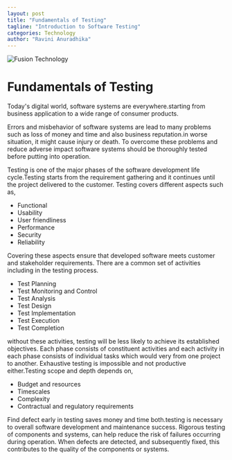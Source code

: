 ```yaml
---
layout: post
title: "Fundamentals of Testing"
tagline: "Introduction to Software Testing"
categories: Technology
author: "Ravini Anuradhika"
---
```


![Fusion Technology](https://github.com/aviorsys/aviorsys.github.io/raw/master/images/test-soft.png)

# Fundamentals of Testing

Today's digital world, software systems are everywhere.starting from business application to a
wide range of consumer products.

Errors and misbehavior of software systems are lead to many problems such as loss of money
and time and also business reputation.in worse situation, it might cause injury or death. To
overcome these problems and reduce adverse impact software systems should be thoroughly
tested before putting into operation.

Testing is one of the major phases of the software development life cycle.Testing starts from the
requirement gathering and it continues until the project delivered to the customer.
Testing covers different aspects such as,

- Functional
- Usability
- User friendliness
- Performance
- Security
- Reliability

Covering these aspects ensure that developed software meets customer and stakeholder
requirements.
There are a common set of activities including in the testing process.

- Test Planning
- Test Monitoring and Control
- Test Analysis
- Test Design
- Test Implementation
- Test Execution
- Test Completion

without these activities, testing will be less likely to achieve its established objectives.
Each phase consists of constituent activities and each activity in each phase consists of
individual tasks which would very from one project to another.
Exhaustive testing is impossible and not productive either.Testing scope and depth depends on,

- Budget and resources
- Timescales
- Complexity
- Contractual and regulatory requirements

Find defect early in testing saves money and time both.testing is necessary to overall software
development and maintenance success.
Rigorous testing of components and systems, can help reduce the risk of failures occurring
during operation. When defects are detected, and subsequently fixed, this contributes to the
quality of the components or systems.
